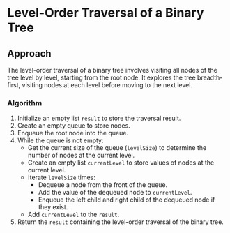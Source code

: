 # Level-Order Traversal of a Binary Tree

## Approach

The level-order traversal of a binary tree involves visiting all nodes of the tree level by level, starting from the root node. It explores the tree breadth-first, visiting nodes at each level before moving to the next level.

### Algorithm

1. Initialize an empty list `result` to store the traversal result.
2. Create an empty queue to store nodes.
3. Enqueue the root node into the queue.
4. While the queue is not empty:
   - Get the current size of the queue (`levelSize`) to determine the number of nodes at the current level.
   - Create an empty list `currentLevel` to store values of nodes at the current level.
   - Iterate `levelSize` times:
     - Dequeue a node from the front of the queue.
     - Add the value of the dequeued node to `currentLevel`.
     - Enqueue the left child and right child of the dequeued node if they exist.
   - Add `currentLevel` to the `result`.
5. Return the `result` containing the level-order traversal of the binary tree.





